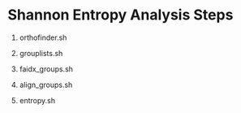 # Shannon Entropy Analysis Steps

1. orthofinder.sh

2. grouplists.sh

3. faidx_groups.sh

4. align_groups.sh

5. entropy.sh
